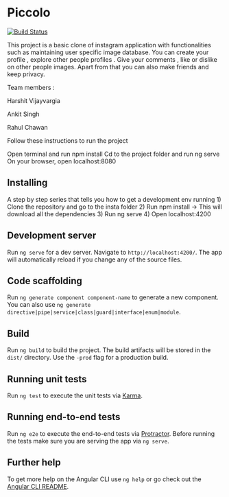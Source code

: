 # Piccolo 

[![Build Status](https://travis-ci.org/hvijay3/Piccolo.svg?branch=master)](https://travis-ci.org/hvijay3/Piccolo)

This project is a basic clone of instagram application with functionalities such as maintaining user specific image database. You can create your profile , explore other people profiles . Give your comments , like or dislike on other people images. Apart from that you can also make friends and keep privacy.

Team members :

Harshit Vijayvargia

Ankit Singh

Rahul Chawan

Follow these instructions to run the project

Open terminal and run npm install
Cd to the project folder and run ng serve
On your browser, open localhost:8080

## Installing 

A step by step series that tells you how to get a development env running
    1) Clone the repository and go to the insta folder
    2) Run npm install -> This will download all the dependencies
    3) Run ng serve
    4) Open localhost:4200 

## Development server

Run `ng serve` for a dev server. Navigate to `http://localhost:4200/`. The app will automatically reload if you change any of the source files.

## Code scaffolding

Run `ng generate component component-name` to generate a new component. You can also use `ng generate directive|pipe|service|class|guard|interface|enum|module`.

## Build

Run `ng build` to build the project. The build artifacts will be stored in the `dist/` directory. Use the `-prod` flag for a production build.

## Running unit tests

Run `ng test` to execute the unit tests via [Karma](https://karma-runner.github.io).

## Running end-to-end tests

Run `ng e2e` to execute the end-to-end tests via [Protractor](http://www.protractortest.org/).
Before running the tests make sure you are serving the app via `ng serve`.

## Further help

To get more help on the Angular CLI use `ng help` or go check out the [Angular CLI README](https://github.com/angular/angular-cli/blob/master/README.md).
